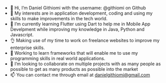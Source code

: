 - 👋 Hi, I’m Daniel Githiomi with the username: @githiomi on Github
- 👀 My interests are in application development, coding and using my skills to make improvements in the tech world.
- 🌱 I’m currently learning Flutter using Dart to help me in Mobile App Develpment while improving my knowledge in Java, Python and Javascript.
- 👌 Making use of my time to work on freelance websites to improve my enterprise skills.
- 🤖 Working to learn frameworks that will enable me to use my programming skills in real world applications.
- 💞️ I’m looking to collaborate on multiple projects with as many people as possible to get as many products as possible into the market
- 📫 You can contact me through email at danielgithiomi@gmail.com 
